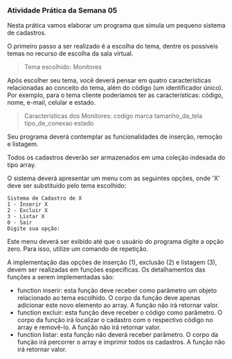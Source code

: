 ### Atividade Prática da Semana 05
Nesta prática vamos elaborar um programa que simula um pequeno sistema de cadastros.

O primeiro passo a ser realizado é a escolha do tema, dentre os possíveis temas no recurso de escolha da sala virtual.

> Tema escolhido: Monitores

Após escolher seu tema, você deverá pensar em quatro características relacionadas ao conceito do tema, além do código (um identificador único). Por exemplo, para o tema cliente poderíamos ter as características: código, nome, e-mail, celular e estado.

> Características dos Monitores:
codigo
marca
tamanho_da_tela
tipo_de_conexao
estado

Seu programa deverá contemplar as funcionalidades de inserção, remoção e listagem.

Todos os cadastros deverão ser armazenados em uma coleção indexada do tipo array.

O sistema deverá apresentar um menu com as seguintes opções, onde 'X' deve ser substituído pelo tema escolhido:
```
Sistema de Cadastro de X
1 - Inserir X
2 - Excluir X
3 - Listar X
0 - Sair
Digite sua opção:
```

Este menu deverá ser exibido até que o usuário do programa digite a opção zero. Para isso, utilize um comando de repetição.

A implementação das opções de inserção (1), exclusão (2) e listagem (3), devem ser realizadas em funções específicas. Os detalhamentos das funções a serem implementadas são:

- function inserir: esta função deve receber como parâmetro um objeto relacionado ao tema escolhido. O corpo da função deve apenas adicionar este novo elemento ao array. A função não irá retornar valor.
- function excluir: esta função deve receber o código como parâmetro. O corpo da função irá localizar o cadastro com o respectivo código no array e removê-lo. A função não irá retornar valor.
- function listar: esta função não deverá receber parâmetro. O corpo da função irá percorrer o array e imprimir todos os cadastros. A função não irá retornar valor.